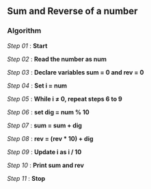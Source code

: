 ## Sum and Reverse of a number

### Algorithm

*Step 01* : **Start**

*Step 02* : **Read the number as num**

*Step 03* : **Declare variables sum = 0 and rev = 0**

*Step 04* : **Set i = num**

*Step 05* : **While i &#8800; 0, repeat steps 6 to 9**

*Step 06* : **set dig = num % 10**

*Step 07* : **sum = sum + dig**

*Step 08* : **rev = (rev * 10) + dig**

*Step 09* : **Update i as i / 10**

*Step 10* : **Print sum and rev**

*Step 11* : **Stop**


